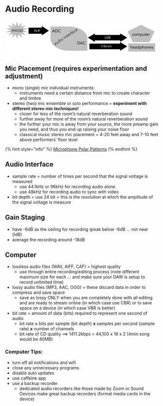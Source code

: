 # Audio Recording

![](../../../.gitbook/assets/screen-shot-2019-10-28-at-2.46.08-pm.png)

## **Mic Placement** \(requires experimentation and adjustment\)

* mono \(single\) mic individual instruments:
  * instruments need a certain distance from mic to create character and timbre
* stereo \(two\) mic ensemble or solo performance = **experiment with different stereo mic techniques!**
  * closer for less of the room’s natural reverberation sound
  * further away for more of the room’s natural reverberation sound
  * the further your mic is away from your source, the more preamp gain you need, and thus you end up raising your noise floor
  * classical music stereo mic placement = 4-20 feet away and 7-10 feet above performers’ floor level

{% hint style="info" %}
[Microphone Polar Patterns](https://en.wikipedia.org/wiki/Microphone#Polar_patterns)
{% endhint %}

## **Audio Interface**

* sample rate = number of times per second that the signal voltage is measured
  * use 44.1kHz or 96kHz for recording audio alone
  * use 48kHz for recording audio to sync with video
* bit depth = use 24 bit = this is the resolution at which the amplitude of the signal voltage is measure

## **Gain Staging**

* have -6dB as the ceiling for recording \(peak below -6dB … not near 0dB\)
* average the recording around -18dB

## **Computer**

* lossless audio files \(WAV, AIFF, CAF\) = highest quality
  * use through entire recording/editing process \(note different maximum size for each … and make sure your DAW is setup to record unlimited time\)
* lossy audio files \(MP3, AAC, OGG\) = these discard data in order to compress and save space
  * save as lossy ONLY when you are completely done with all editing and are ready to stream online \(in which case use CBR\) or to save space on a device \(in which case VBR is better\)
* bit rate = amount of data \(bits\) required to represent one second of audio
  * bit rate **=** bits per sample \(bit depth\) **x** samples per second \(sample rate\) **x** number of channels
  * bit rate of CD quality ==&gt;      1411.2kbps = 44,100 x 16 x 2          \(4min song would be 40MB\)

### Computer Tips:

* turn off all notifications and wifi
* close any unnecessary programs
* disable auto updates
* use caffeine app
* use a backup recorder
  * dedicated audio recorders like those made by Zoom or Sound Devices make great backup recorders \(format media cards in the device\)

